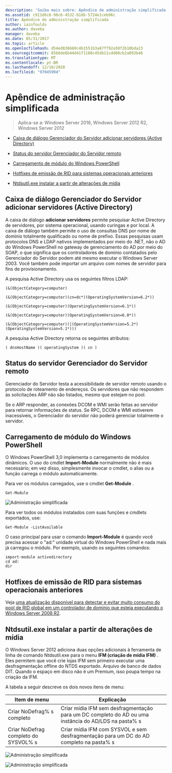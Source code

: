 ```yaml
---
description: 'Saiba mais sobre: Apêndice de administração simplificada'
ms.assetid: c911d6c6-98c6-4532-b1db-5724e1ceb96c
title: Apêndice de administração simplificada
author: iainfoulds
ms.author: daveba
manager: daveba
ms.date: 05/31/2017
ms.topic: article
ms.openlocfilehash: d54ed836b60c4b1551b3a87ff92a50f2b10bda23
ms.sourcegitcommit: 65b6de6b44d41f1180c45db11cdd60cb2a093b46
ms.translationtype: MT
ms.contentlocale: pt-BR
ms.lasthandoff: 12/10/2020
ms.locfileid: "97045994"
---
```

# <a name="simplified-administration-appendix"></a>Apêndice de administração simplificada

>Aplica-se a: Windows Server 2016, Windows Server 2012 R2, Windows Server 2012

-   [Caixa de diálogo Gerenciador do Servidor adicionar servidores (Active Directory)](../../ad-ds/deploy/Simplified-Administration-Appendix.md#BKMK_AddServers)

-   [Status do servidor Gerenciador do Servidor remoto](../../ad-ds/deploy/Simplified-Administration-Appendix.md#BKMK_ServerMgrStatus)

-   [Carregamento de módulo do Windows PowerShell](../../ad-ds/deploy/Simplified-Administration-Appendix.md#BKMK_PSLoadModule)

-   [Hotfixes de emissão de RID para sistemas operacionais anteriores](../../ad-ds/deploy/Simplified-Administration-Appendix.md#BKMK_Rid)

-   [Ntdsutil.exe instalar a partir de alterações de mídia](../../ad-ds/deploy/Simplified-Administration-Appendix.md#BKMK_IFM)

## <a name="server-manager-add-servers-dialog-active-directory"></a><a name="BKMK_AddServers"></a>Caixa de diálogo Gerenciador do Servidor adicionar servidores (Active Directory)

A caixa de diálogo **adicionar servidores** permite pesquisar Active Directory de servidores, por sistema operacional, usando curingas e por local. A caixa de diálogo também permite o uso de consultas DNS por nome de domínio totalmente qualificado ou nome de prefixo. Essas pesquisas usam protocolos DNS e LDAP nativos implementados por meio do .NET, não o AD do Windows PowerShell no gateway de gerenciamento do AD por meio do SOAP, o que significa que os controladores de domínio contatados pelo Gerenciador do Servidor podem até mesmo executar o Windows Server 2003. Você também pode importar um arquivo com nomes de servidor para fins de provisionamento.

A pesquisa Active Directory usa os seguintes filtros LDAP:

```
(&(ObjectCategory=computer)

(&(ObjectCategory=computer)(cn=dc*)(OperatingSystemVersion=6.2*))

(&(ObjectCategory=computer)(OperatingSystemVersion=6.1*))

(&(ObjectCategory=computer)(OperatingSystemVersion=6.0*))

(&(ObjectCategory=computer)(|(OperatingSystemVersion=5.2*)(OperatingSystemVersion=5.1*)))

```

A pesquisa Active Directory retorna os seguintes atributos:

```
( dnsHostName )( operatingSystem )( cn )

```

## <a name="server-manager-remote-server-status"></a><a name="BKMK_ServerMgrStatus"></a>Status do servidor Gerenciador do Servidor remoto
Gerenciador do Servidor testa a acessibilidade de servidor remoto usando o protocolo de roteamento de endereços. Os servidores que não respondem às solicitações ARP não são listados, mesmo que estejam no pool.

Se o ARP responder, as conexões DCOM e WMI serão feitas ao servidor para retornar informações de status. Se RPC, DCOM e WMI estiverem inacessíveis, o Gerenciador do servidor não poderá gerenciar totalmente o servidor.

## <a name="windows-powershell-module-loading"></a><a name="BKMK_PSLoadModule"></a>Carregamento de módulo do Windows PowerShell
O Windows PowerShell 3,0 implementa o carregamento de módulos dinâmicos. O uso do cmdlet **Import-Module** normalmente não é mais necessário; em vez disso, simplesmente invocar o cmdlet, o alias ou a função carrega o módulo automaticamente.

Para ver os módulos carregados, use o cmdlet **Get-Module** .

```
Get-Module

```

![Administração simplificada](media/Simplified-Administration-Appendix/ADDS_PSGetModule.gif)

Para ver todos os módulos instalados com suas funções e cmdlets exportados, use:

```
Get-Module -ListAvailable

```

O caso principal para usar o comando **Import-Module** é quando você precisa acessar o "ad:" unidade virtual do Windows PowerShell e nada mais já carregou o módulo. Por exemplo, usando os seguintes comandos:

```
import-module activedirectory
cd ad:
dir

```

## <a name="rid-issuance-hotfixes-for-previous-operating-systems"></a><a name="BKMK_Rid"></a>Hotfixes de emissão de RID para sistemas operacionais anteriores
Veja [uma atualização disponível para detectar e evitar muito consumo do pool de RID global em um controlador de domínio que esteja executando o Windows Server 2008 R2](https://support.microsoft.com/kb/2618669).

## <a name="ntdsutilexe-install-from-media-changes"></a><a name="BKMK_IFM"></a>Ntdsutil.exe instalar a partir de alterações de mídia
O Windows Server 2012 adiciona duas opções adicionais à ferramenta de linha de comando Ntdsutil.exe para o menu **IFM (criação de mídia IFM)** . Eles permitem que você crie lojas IFM sem primeiro executar uma desfragmentação offline do NTDS exportado. Arquivo de banco de dados DIT. Quando o espaço em disco não é um Premium, isso poupa tempo na criação da IFM.

A tabela a seguir descreve os dois novos itens de menu:

|Item de menu|Explicação|
|--|--|
|Criar NoDefrag% s completo|Criar mídia IFM sem desfragmentação para um DC completo do AD ou uma instância do AD/LDS na pasta% s|
|Criar NoDefrag completo do SYSVOL% s|Criar mídia IFM com SYSVOL e sem desfragmentação para um DC do AD completo na pasta% s|

![Administração simplificada](media/Simplified-Administration-Appendix/ADDS_PSIFM.png)

![Administração simplificada](media/Simplified-Administration-Appendix/ADDS_PSIFMComplete.gif)
